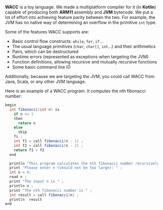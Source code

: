 **WACC** is a toy language. We made a multiplatform compiler for it (in **Kotlin**) capable
of producing both **ARM11** assembly and **JVM** bytecode.
We put a lot of effort into achieving feature parity
between the two. For example, the JVM has no native way of determining an overflow in the
primitive `int` type.

Some of the features WACC supports are:

- Basic control flow constructs: `while`, `for`, `if`...
- The usual language primitives (`char`, `char[]`, `int`...) and their arithmetics
- Pairs, which can be destructured
- Runtime errors (represented as exceptions when targeting the JVM)
- Function definitions, allowing recursive and mutually recursive functions
- Some basic command line IO


 Additionally, because we are targeting the JVM, you could call WACC from Java, Scala,
 or any other JVM language.
 
 Here is an example of a WACC program. It computes the nth fibonacci number:

```java
begin
  int fibonacci(int n) is
    if n <= 1
    then
      return n
    else
      skip
    fi ;
    int f1 = call fibonacci(n - 1) ;
    int f2 = call fibonacci(n - 2) ;
    return f1 + f2
  end

  println "This program calculates the nth fibonacci number recursively." ;
  print "Please enter n (should not be too large): " ;
  int n = 0;
  read n ;
  print "The input n is " ;
  println n ;
  print "The nth fibonacci number is " ;
  int result = call fibonacci(n) ;
  println  result
end
```
